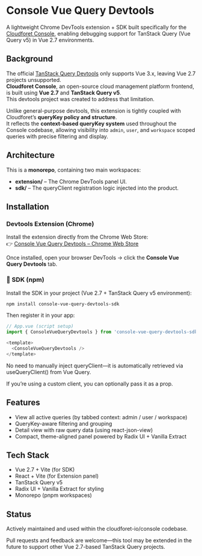 # Console Vue Query Devtools

A lightweight Chrome DevTools extension + SDK built specifically for the [Cloudforet Console](https://github.com/cloudforet-io/console), enabling debugging support for TanStack Query (Vue Query v5) in Vue 2.7 environments.

## Background

The official [TanStack Query Devtools](https://tanstack.com/query/latest/docs/framework/react/devtools) only supports Vue 3.x, leaving Vue 2.7 projects unsupported.  
**Cloudforet Console**, an open-source cloud management platform frontend, is built using **Vue 2.7** and **TanStack Query v5**.  
This devtools project was created to address that limitation.

Unlike general-purpose devtools, this extension is tightly coupled with Cloudforet’s **queryKey policy and structure**.  
It reflects the **context-based queryKey system** used throughout the Console codebase, allowing visibility into `admin`, `user`, and `workspace` scoped queries with precise filtering and display.

## Architecture

This is a **monorepo**, containing two main workspaces:

- **extension/** – The Chrome DevTools panel UI.
- **sdk/** – The queryClient registration logic injected into the product.

## Installation

### Devtools Extension (Chrome)

Install the extension directly from the Chrome Web Store:  
👉 [Console Vue Query Devtools – Chrome Web Store](https://chromewebstore.google.com/detail/console-vue-query-devtool/akehibhefmaginaifkoffdpnbekgeoje)

Once installed, open your browser DevTools → click the **Console Vue Query Devtools** tab.

### 🔹 SDK (npm)

Install the SDK in your project (Vue 2.7 + TanStack Query v5 environment):

```bash
npm install console-vue-query-devtools-sdk
```

Then register it in your app:
```ts
// App.vue (script setup)
import { ConsoleVueQueryDevtools } from 'console-vue-query-devtools-sdk';

<template>
  <ConsoleVueQueryDevtools />
</template>
```

No need to manually inject queryClient—it is automatically retrieved via useQueryClient() from Vue Query.

If you’re using a custom client, you can optionally pass it as a prop.

## Features

- View all active queries (by tabbed context: admin / user / workspace)
- QueryKey-aware filtering and grouping
- Detail view with raw query data (using react-json-view)
- Compact, theme-aligned panel powered by Radix UI + Vanilla Extract

## Tech Stack

- Vue 2.7 + Vite (for SDK)
- React + Vite (for Extension panel)
- TanStack Query v5
- Radix UI + Vanilla Extract for styling
- Monorepo (pnpm workspaces)

## Status

Actively maintained and used within the cloudforet-io/console codebase.

Pull requests and feedback are welcome—this tool may be extended in the future to support other Vue 2.7-based TanStack Query projects.

